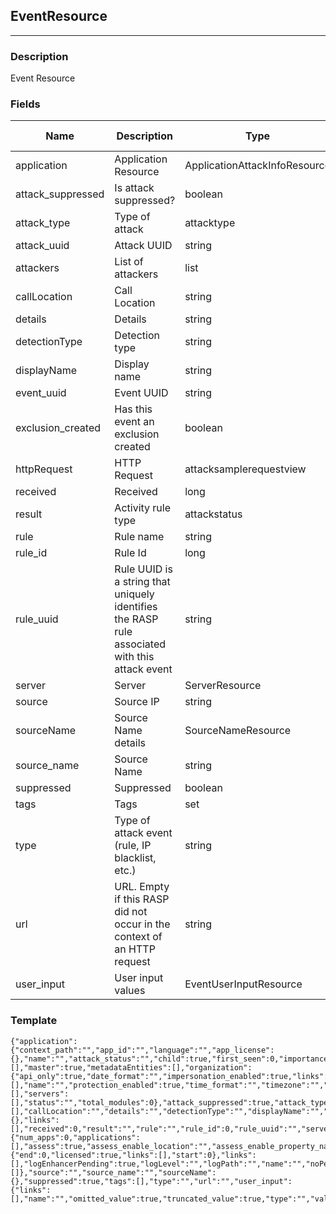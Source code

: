 ## EventResource
---
### Description
Event Resource
### Fields
| Name | Description | Type | Allowed Values | Required |
| ---- | ----------- | ---- | -------------- | -------- |
| application | Application Resource | ApplicationAttackInfoResource |  | false |
| attack_suppressed | Is attack suppressed? | boolean |  | false |
| attack_type | Type of attack | attacktype |  | false |
| attack_uuid | Attack UUID | string |  | false |
| attackers | List of attackers | list |  | false |
| callLocation | Call Location | string |  | false |
| details | Details | string |  | false |
| detectionType | Detection type | string |  | false |
| displayName | Display name | string |  | false |
| event_uuid | Event UUID | string |  | false |
| exclusion_created | Has this event an exclusion created | boolean |  | false |
| httpRequest | HTTP Request | attacksamplerequestview |  | false |
| received | Received | long |  | false |
| result | Activity rule type | attackstatus |  | false |
| rule | Rule name | string |  | false |
| rule_id | Rule Id | long |  | false |
| rule_uuid | Rule UUID is a string that uniquely identifies the RASP rule associated with this attack event | string |  | false |
| server | Server | ServerResource |  | false |
| source | Source IP | string |  | false |
| sourceName | Source Name details | SourceNameResource |  | false |
| source_name | Source Name | string |  | false |
| suppressed | Suppressed | boolean |  | false |
| tags | Tags | set |  | false |
| type | Type of attack event (rule, IP blacklist, etc.) | string |  | false |
| url | URL. Empty if this RASP did not occur in the context of an HTTP request | string |  | false |
| user_input | User input values | EventUserInputResource |  | false |
### Template
```
{"application":{"context_path":"","app_id":"","language":"","app_license":{},"name":"","attack_status":"","child":true,"first_seen":0,"importance":0,"importance_description":"","last_seen":0,"license_level":"","links":[],"master":true,"metadataEntities":[],"organization":{"api_only":true,"date_format":"","impersonation_enabled":true,"links":[],"name":"","protection_enabled":true,"time_format":"","timezone":"","user_access":true,"organization_uuid":""},"parent_app_id":"","primary":true,"roles":[],"servers":[],"status":"","total_modules":0},"attack_suppressed":true,"attack_type":"","attack_uuid":"","attackers":[],"callLocation":"","details":"","detectionType":"","displayName":"","event_uuid":"","exclusion_created":true,"httpRequest":{},"links":[],"received":0,"result":"","rule":"","rule_id":0,"rule_uuid":"","server":{"num_apps":0,"applications":[],"assess":true,"assess_enable_location":"","assess_enable_property_name":"","assess_last_update":0,"assessPending":true,"assess_sensors":true,"is_assess_status_locked":true,"config_source_assess":"","config_source_protect":"","defend":true,"defendPending":true,"defend_sensors":true,"defense_last_update":0,"diagnostic_collection_enabled":true,"agent_version":"","environment":"","has_instrumentation_conflict":true,"hostname":"","language":"","last_activity":0,"last_startup":0,"latest_agent_version":"","license":{"end":0,"licensed":true,"links":[],"start":0},"links":[],"logEnhancerPending":true,"logLevel":"","logPath":"","name":"","noPending":true,"out_of_date":true,"protect_enable_location":"","protect_enable_property_name":"","is_protect_status_locked":true,"server_id":0,"path":"","type":"","status":"","syslog_enabled":true,"syslog_ip_address":"","tags":[]},"source":"","source_name":"","sourceName":{},"suppressed":true,"tags":[],"type":"","url":"","user_input":{"links":[],"name":"","omitted_value":true,"truncated_value":true,"type":"","value":""}}
```
